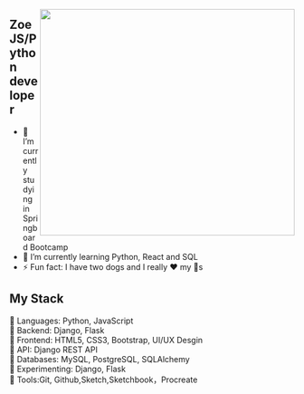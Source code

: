 <a target="_blank" href="https://zoezhang926.github.io/portfolio/"><img width="450" height="400" align="right" src="https://cdn.dribbble.com/users/2050210/screenshots/4248160/ilustra-1-site.png"></a>
## Zoe JS/Python developer
- 🔭 I’m currently studying in Springboard Bootcamp
- 🌱 I’m currently learning Python, React and SQL 
- ⚡ Fun fact: I have two dogs and I really ❤️ my 🐶s
## My Stack
🍇 Languages: Python, JavaScript
<br>
🍎 Backend: Django, Flask
<br>
🍐 Frontend: HTML5, CSS3, Bootstrap, UI/UX Desgin
<br>
🍑 API: Django REST API
<br>
🥝 Databases: MySQL, PostgreSQL, SQLAlchemy
<br>
🥥 Experimenting: Django, Flask
<br>
🍅 Tools:Git, Github,Sketch,Sketchbook，Procreate
<br>
<!--
**zoezhang926/zoezhang926** is a ✨ _special_ ✨ repository because its `README.md` (this file) appears on your GitHub profile.

Here are some ideas to get you started:

- 🔭 I’m currently working on ...
- 🌱 I’m currently learning ...
- 👯 I’m looking to collaborate on ...
- 🤔 I’m looking for help with ...
- 💬 Ask me about ...
- 📫 How to reach me: ...
- 😄 Pronouns: ...
- ⚡ Fun fact: ....
-->
